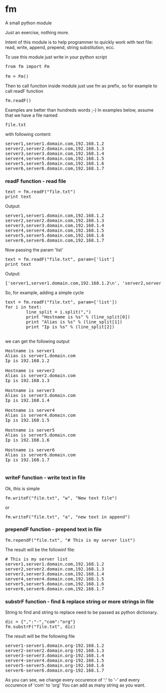 fm
==

A small python module

Just an exercise, nothing more.

Intent of this module is to help programmer to quickly work with text file:
read, write, append, prepend, string substitution, ecc.

To use this module just write in your python script

<pre>
from fm import Fm

fm = Fm()
</pre>

Then to call function inside module just use fm as prefix, so for example to call readF function

<pre>
fm.readF()
</pre>

Examples are better than hundreds words ;-)
In examples below, assume that we have a file named <pre>file.txt</pre> with following content:
<pre>
server1,server1.domain.com,192.168.1.2
server2,server2.domain.com,192.168.1.3
server3,server3.domain.com,192.168.1.4
server4,server4.domain.com,192.168.1.5
server5,server5.domain.com,192.168.1.6
server6,server6.domain.com,192.168.1.7
</pre>

<h3>readF function - read file</h3>

<pre>
text = fm.readF("file.txt")
print text
</pre>
Output:
<pre>
server1,server1.domain.com,192.168.1.2
server2,server2.domain.com,192.168.1.3
server3,server3.domain.com,192.168.1.4
server4,server4.domain.com,192.168.1.5
server5,server5.domain.com,192.168.1.6
server6,server6.domain.com,192.168.1.7
</pre>
Now passing the param 'list'
<pre>
text = fm.readF("file.txt", param=['list']
print text
</pre>
Output:
<pre>
['server1,server1.domain.com,192.168.1.2\n', 'server2,server2.domain.com,192.168.1.3\n', 'server3,server3.domain.com,192.168.1.4\n', 'server4,server4.domain.com,192.168.1.5\n', 'server5,server5.domain.com,192.168.1.6\n', 'server6,server6.domain.com,192.168.1.7\n']
</pre>
So, for example, adding a simple cycle
<pre>
text = fm.readF("file.txt", param=['list'])
for i in text:
        line_split = i.split(",")
        print "Hostname is %s" % (line_split[0])
        print "Alias is %s" % (line_split[1])
        print "Ip is %s" % (line_split[2])

</pre>
we can get the following output
<pre>
Hostname is server1
Alias is server1.domain.com
Ip is 192.168.1.2

Hostname is server2
Alias is server2.domain.com
Ip is 192.168.1.3

Hostname is server3
Alias is server3.domain.com
Ip is 192.168.1.4

Hostname is server4
Alias is server4.domain.com
Ip is 192.168.1.5

Hostname is server5
Alias is server5.domain.com
Ip is 192.168.1.6

Hostname is server6
Alias is server6.domain.com
Ip is 192.168.1.7

</pre>

<h3>writeF function - write text in file</h3>
Ok, this is simple
<pre>
fm.writeF("file.txt", "w", "New text file")
</pre>
or
<pre>
fm.writeF("file.txt", "a", "new text in append")
</pre>

<h3>prependF function - prepend text in file</h3>
<pre>
fm.rependF("file.txt", "# This is my server list")
</pre>
The result will be the followinf file:
<pre>
# This is my server list
server1,server1.domain.com,192.168.1.2
server2,server2.domain.com,192.168.1.3
server3,server3.domain.com,192.168.1.4
server4,server4.domain.com,192.168.1.5
server5,server5.domain.com,192.168.1.6
server6,server6.domain.com,192.168.1.7
</pre>

<h3>substrF function - find & replace string or more strings in file</h3>
String to find and string to replace need to be passed as python dictionary.
<pre>
dic = {",":"-","com":"org"}
fm.substrF("file.txt", dic)
</pre>
The result will be the following file
<pre>
server1-server1.domain.org-192.168.1.2
server2-server2.domain.org-192.168.1.3
server3-server3.domain.org-192.168.1.4
server4-server4.domain.org-192.168.1.5
server5-server5.domain.org-192.168.1.6
server6-server6.domain.org-192.168.1.7
</pre>
As you can see, we change every occurence of ':' to '-' and every occurence of 'com' to 'org'
You can add as many string as you want.
